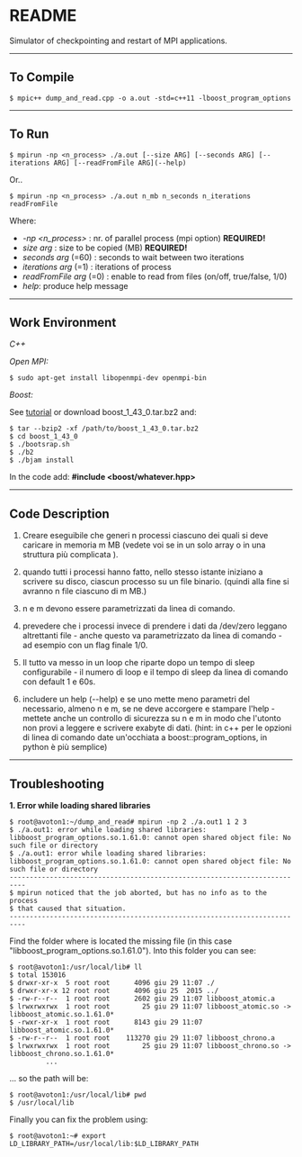 # README #

Simulator of checkpointing and restart of MPI applications.
*****
## To Compile ##
```
$ mpic++ dump_and_read.cpp -o a.out -std=c++11 -lboost_program_options
```
*****
## To Run ##
```         
$ mpirun -np <n_process> ./a.out [--size ARG] [--seconds ARG] [--iterations ARG] [--readFromFile ARG](--help)
```
Or..
```         
$ mpirun -np <n_process> ./a.out n_mb n_seconds n_iterations readFromFile
```
Where:

* *-np <n_process>* : nr. of parallel process (mpi option) **REQUIRED!**
* *size arg* : size to be copied (MB) **REQUIRED!**
* *seconds arg* (=60) : seconds to wait between two iterations
* *iterations arg* (=1) : iterations of process
* *readFromFile arg* (=0) : enable to read from files (on/off, true/false, 1/0)
* *help*: produce help message
*****
## Work Environment ##
_C++_

_Open MPI:_
```
$ sudo apt-get install libopenmpi-dev openmpi-bin
```
_Boost:_

See [tutorial](http://www.boost.org/doc/libs/1_43_0/more/getting_started/unix-variants.html#link-your-program-to-a-boost-library) or download boost_1_43_0.tar.bz2  and:
```
$ tar --bzip2 -xf /path/to/boost_1_43_0.tar.bz2  
$ cd boost_1_43_0  
$ ./bootsrap.sh  
$ ./b2  
$ ./bjam install
```
In the code add: **#include <boost/whatever.hpp>**

*******
## Code Description ##

1. Creare eseguibile che generi n processi ciascuno dei quali si deve caricare in memoria m MB (vedete voi se in un solo array o in una struttura più complicata ).

2. quando tutti i processi hanno fatto, nello stesso istante iniziano a scrivere su disco, ciascun processo su un file binario. (quindi alla fine si avranno n file ciascuno di m MB.)

3. n e m devono essere parametrizzati da linea di comando.

4.  prevedere che i processi invece di prendere i dati da /dev/zero leggano altrettanti file - anche questo va parametrizzato da linea di comando - ad esempio con un flag finale 1/0.

5. Il tutto va messo in un loop che riparte dopo un tempo di sleep configurabile - il numero di loop e il tempo di sleep da linea di comando con default 1 e 60s.

6. includere un help (--help) e se uno mette meno parametri del necessario, almeno n e m,  se ne deve accorgere e stampare l'help - mettete anche un controllo di sicurezza su n e m in modo che l'utonto non provi a leggere e scrivere exabyte di dati. (hint: in c++ per le opzioni di linea di comando date un'occhiata a boost::program_options, in python è più semplice)
*******
## Troubleshooting ##
**1. Error while loading shared libraries**
```
$ root@avoton1:~/dump_and_read# mpirun -np 2 ./a.out1 1 2 3
$ ./a.out1: error while loading shared libraries: libboost_program_options.so.1.61.0: cannot open shared object file: No such file or directory
$ ./a.out1: error while loading shared libraries: libboost_program_options.so.1.61.0: cannot open shared object file: No such file or directory
--------------------------------------------------------------------------
$ mpirun noticed that the job aborted, but has no info as to the process
$ that caused that situation.
--------------------------------------------------------------------------
```

Find the folder where is located the missing file (in this case "libboost_program_options.so.1.61.0").
Into this folder you can see:
```
$ root@avoton1:/usr/local/lib# ll
$ total 153016
$ drwxr-xr-x  5 root root      4096 giu 29 11:07 ./
$ drwxr-xr-x 12 root root      4096 giu 25  2015 ../
$ -rw-r--r--  1 root root      2602 giu 29 11:07 libboost_atomic.a
$ lrwxrwxrwx  1 root root        25 giu 29 11:07 libboost_atomic.so -> libboost_atomic.so.1.61.0*
$ -rwxr-xr-x  1 root root      8143 giu 29 11:07 libboost_atomic.so.1.61.0*
$ -rw-r--r--  1 root root    113270 giu 29 11:07 libboost_chrono.a
$ lrwxrwxrwx  1 root root        25 giu 29 11:07 libboost_chrono.so -> libboost_chrono.so.1.61.0*
         ...
```
... so the path will be:
```
$ root@avoton1:/usr/local/lib# pwd
$ /usr/local/lib
```
Finally you can fix the problem using:
```
$ root@avoton1:~# export LD_LIBRARY_PATH=/usr/local/lib:$LD_LIBRARY_PATH
```
